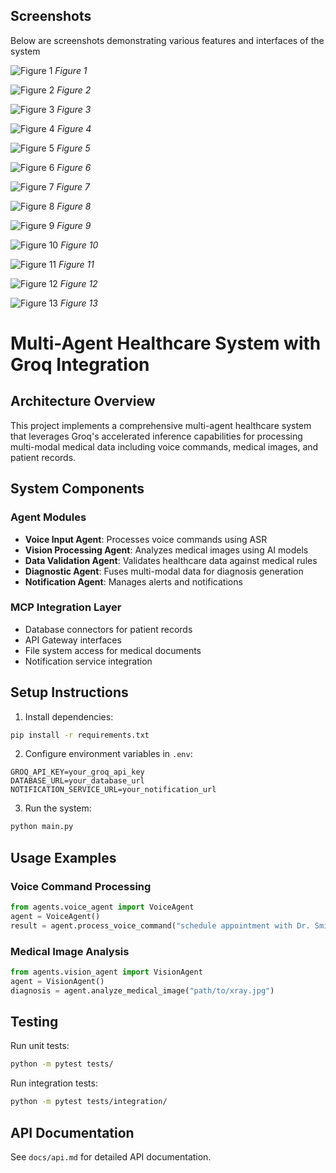 ## Screenshots

Below are screenshots demonstrating various features and interfaces of the system

![Figure 1](screenshots/Figure_1.png)
*Figure 1*

![Figure 2](screenshots/Figure_2.png)
*Figure 2*

![Figure 3](screenshots/Figure_3.png)
*Figure 3*

![Figure 4](screenshots/Figure_4.png)
*Figure 4*

![Figure 5](screenshots/Figure_5.png)
*Figure 5*

![Figure 6](screenshots/Figure_6.png)
*Figure 6*

![Figure 7](screenshots/Figure_7.png)
*Figure 7*

![Figure 8](screenshots/Figure_8.png)
*Figure 8*

![Figure 9](screenshots/Figure_9.png)
*Figure 9*

![Figure 10](screenshots/Figure_10.png)
*Figure 10*

![Figure 11](screenshots/Figure_11.png)
*Figure 11*

![Figure 12](screenshots/Figure_12.png)
*Figure 12*

![Figure 13](screenshots/Figure_13.png)
*Figure 13*

# Multi-Agent Healthcare System with Groq Integration

## Architecture Overview

This project implements a comprehensive multi-agent healthcare system that leverages Groq's accelerated inference capabilities for processing multi-modal medical data including voice commands, medical images, and patient records.

## System Components

### Agent Modules
- **Voice Input Agent**: Processes voice commands using ASR
- **Vision Processing Agent**: Analyzes medical images using AI models
- **Data Validation Agent**: Validates healthcare data against medical rules
- **Diagnostic Agent**: Fuses multi-modal data for diagnosis generation
- **Notification Agent**: Manages alerts and notifications

### MCP Integration Layer
- Database connectors for patient records
- API Gateway interfaces
- File system access for medical documents
- Notification service integration

## Setup Instructions

1. Install dependencies:
```bash
pip install -r requirements.txt
```

2. Configure environment variables in `.env`:
```
GROQ_API_KEY=your_groq_api_key
DATABASE_URL=your_database_url
NOTIFICATION_SERVICE_URL=your_notification_url
```

3. Run the system:
```bash
python main.py
```

## Usage Examples

### Voice Command Processing
```python
from agents.voice_agent import VoiceAgent
agent = VoiceAgent()
result = agent.process_voice_command("schedule appointment with Dr. Smith")
```

### Medical Image Analysis
```python
from agents.vision_agent import VisionAgent
agent = VisionAgent()
diagnosis = agent.analyze_medical_image("path/to/xray.jpg")
```

## Testing

Run unit tests:
```bash
python -m pytest tests/
```

Run integration tests:
```bash
python -m pytest tests/integration/
```

## API Documentation

See `docs/api.md` for detailed API documentation.
